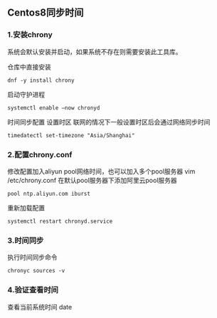 ## Centos8同步时间

### 1.安装chrony
系统会默认安装并启动，如果系统不存在则需要安装此工具库。

仓库中直接安装
```
dnf -y install chrony
```
启动守护进程
```
systemctl enable –now chronyd
```
时间同步配置
设置时区
联网的情况下一般设置时区后会通过网络同步时间
```
timedatectl set-timezone "Asia/Shanghai"
```

### 2.配置chrony.conf
修改配置加入aliyun pool网络时间，也可以加入多个pool服务器
vim /etc/chrony.conf
在默认pool服务器下添加阿里云pool服务器
```
pool ntp.aliyun.com iburst
```
重新加载配置
```
systemctl restart chronyd.service
```
### 3.时间同步
执行时间同步命令
```
chronyc sources -v
```
### 4.验证查看时间
查看当前系统时间
date
<!--stackedit_data:
eyJoaXN0b3J5IjpbLTk0ODc0NjI4NV19
-->